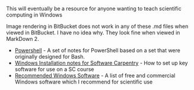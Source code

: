 This will eventually be a resource for anyone wanting to teach scientific computing in Windows

Image rendering in BitBucket does not work in any of these .md files when viewed in BitBucket.  I have no idea why. They look fine when viewed in MarkDown 2.

 - [Powershell](Powershell.md) - A set of notes for PowerShell based on a set that were originally designed for Bash.
 - [Windows Installation notes for Software Carpentry](WindowsInstall.md) - How to set up key software for use on a SC course
 - [Recommended Windows Software](RecommendedWindowsSoftware.md) - A list of free and commercial Windows software which I recommend for scientific use